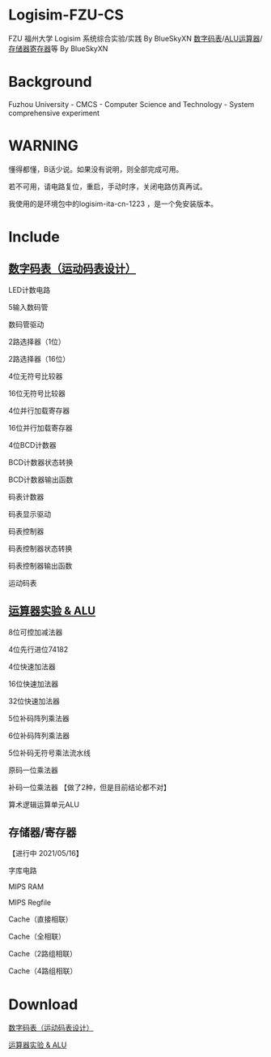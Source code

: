 # Logisim-FZU-CS
FZU 福州大学 Logisim 系统综合实验/实践 By BlueSkyXN 
<a href="https://github.com/BlueSkyXN/Logisim-FZU-CS#%E6%95%B0%E5%AD%97%E7%A0%81%E8%A1%A8%E8%BF%90%E5%8A%A8%E7%A0%81%E8%A1%A8%E8%AE%BE%E8%AE%A1">数字码表</a>/<a href="https://github.com/BlueSkyXN/Logisim-FZU-CS#%E8%BF%90%E7%AE%97%E5%99%A8%E5%AE%9E%E9%AA%8C--alu">ALU运算器</a>/<a href="https://github.com/BlueSkyXN/Logisim-FZU-CS#%E5%AD%98%E5%82%A8%E5%99%A8%E5%AF%84%E5%AD%98%E5%99%A8">存储器寄存器</a>等
By BlueSkyXN 

# Background

Fuzhou University - CMCS - Computer Science and Technology - System comprehensive experiment

# WARNING

懂得都懂，B话少说。如果没有说明，则全部完成可用。

若不可用，请电路复位，重启，手动时序，关闭电路仿真再试。

我使用的是环境包中的logisim-ita-cn-1223 ，是一个免安装版本。

# Include

## <a href="https://cdn.jsdelivr.net/gh/BlueSkyXN/Logisim-FZU-CS/最终成果/数字码表.circ">数字码表（运动码表设计）</a>

LED计数电路

5输入数码管

数码管驱动

2路选择器（1位）

2路选择器（16位）

4位无符号比较器

16位无符号比较器

4位并行加载寄存器

16位并行加载寄存器

4位BCD计数器

BCD计数器状态转换

BCD计数器输出函数

码表计数器

码表显示驱动

码表控制器

码表控制器状态转换

码表控制器输出函数

运动码表

## <a href="https://cdn.jsdelivr.net/gh/BlueSkyXN/Logisim-FZU-CS/最终成果/alu.circ">运算器实验 & ALU</a>

8位可控加减法器

4位先行进位74182

4位快速加法器

16位快速加法器

32位快速加法器

5位补码阵列乘法器

6位补码阵列乘法器

5位补码无符号乘法流水线

原码一位乘法器

补码一位乘法器 【做了2种，但是目前结论都不对】

算术逻辑运算单元ALU

## 存储器/寄存器

【进行中 2021/05/16】

字库电路

MIPS RAM

MIPS Regfile

Cache（直接相联）

Cache（全相联）

Cache（2路组相联）

Cache（4路组相联）

# Download

<a href="https://cdn.jsdelivr.net/gh/BlueSkyXN/Logisim-FZU-CS/最终成果/数字码表.circ">数字码表（运动码表设计）</a>

<a href="https://cdn.jsdelivr.net/gh/BlueSkyXN/Logisim-FZU-CS/最终成果/alu.circ">运算器实验 & ALU</a>



